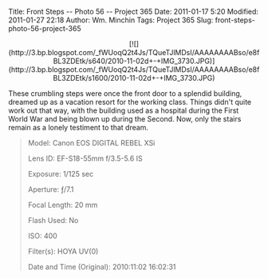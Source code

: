 Title: Front Steps -- Photo 56 -- Project 365
Date: 2011-01-17 5:20
Modified: 2011-01-27 22:18
Author: Wm. Minchin
Tags: Project 365
Slug: front-steps-photo-56-project-365

<div class="separator" style="clear: both; text-align: center;">

<p>
[![](http://3.bp.blogspot.com/_fWUoqQ2t4Js/TQueTJlMDsI/AAAAAAAABso/e8fBL3ZDEtk/s640/2010-11-02d+-+IMG_3730.JPG)](http://3.bp.blogspot.com/_fWUoqQ2t4Js/TQueTJlMDsI/AAAAAAAABso/e8fBL3ZDEtk/s1600/2010-11-02d+-+IMG_3730.JPG)

</div>

These crumbling steps were once the front door to a splendid building,
dreamed up as a vacation resort for the working class. Things didn't
quite work out that way, with the building used as a hospital during the
First World War and being blown up during the Second. Now, only the
stairs remain as a lonely testiment to that dream.

> 
> <span style="color: #666666;">Model: </span>Canon EOS DIGITAL REBEL
> XSi
>
> <span style="color: #666666;">Lens ID: </span>EF-S18-55mm f/3.5-5.6
> IS
>
> <span style="color: #666666;">Exposure: </span>1/125 sec
>
> <span style="color: #666666;">Aperture: </span>ƒ/7.1
>
> <span style="color: #666666;">Focal Length: </span>20 mm
>
> <span style="color: #666666;">Flash Used: </span>No
>
> <span style="color: #666666;">ISO: </span>400
>
> <span style="color: #666666;">Filter(s): </span>HOYA UV(0)
>
> <span style="color: #666666;">Date and Time
> (Original): </span>2010:11:02 16:02:31
>
> <p>

